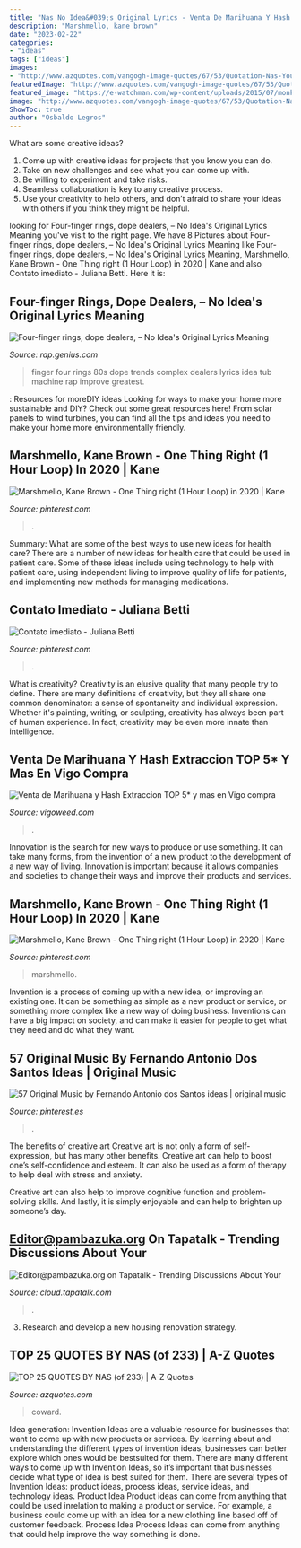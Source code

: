 ```yaml
---
title: "Nas No Idea&#039;s Original Lyrics - Venta De Marihuana Y Hash Extraccion Top 5* Y Mas En Vigo Compra"
description: "Marshmello, kane brown"
date: "2023-02-22"
categories:
- "ideas"
tags: ["ideas"]
images:
- "http://www.azquotes.com/vangogh-image-quotes/67/53/Quotation-Nas-You-have-to-keep-your-vision-clear-cause-only-a-67-53-30.jpg"
featuredImage: "http://www.azquotes.com/vangogh-image-quotes/67/53/Quotation-Nas-You-have-to-keep-your-vision-clear-cause-only-a-67-53-30.jpg"
featured_image: "https://e-watchman.com/wp-content/uploads/2015/07/monkey-tablet.jpg"
image: "http://www.azquotes.com/vangogh-image-quotes/67/53/Quotation-Nas-You-have-to-keep-your-vision-clear-cause-only-a-67-53-30.jpg"
ShowToc: true
author: "Osbaldo Legros"
---
```



What are some creative ideas?
1. Come up with creative ideas for projects that you know you can do.
2. Take on new challenges and see what you can come up with. 
3. Be willing to experiment and take risks. 
4. Seamless collaboration is key to any creative process. 
5. Use your creativity to help others, and don’t afraid to share your ideas with others if you think they might be helpful.

	

		
looking for Four-finger rings, dope dealers, – No Idea&#039;s Original Lyrics Meaning you've visit to the right page. We have 8 Pictures about Four-finger rings, dope dealers, – No Idea&#039;s Original Lyrics Meaning like Four-finger rings, dope dealers, – No Idea&#039;s Original Lyrics Meaning, Marshmello, Kane Brown - One Thing right (1 Hour Loop) in 2020 | Kane and also Contato imediato - Juliana Betti. Here it is:
		
    
## Four-finger Rings, Dope Dealers, – No Idea&#039;s Original Lyrics Meaning

<img loading=lazy src="http://s3.amazonaws.com/rapgenius/tumblr_mczfshqv0N1qfksqro1_500.jpg" onerror="this.onerror=null;this.src='https://tse1.mm.bing.net/th?id=OIP.16m9fNmLfDjUEZoYiMx-iQHaE7&amp;pid=15.1';" alt="Four-finger rings, dope dealers, – No Idea&#039;s Original Lyrics Meaning">

_Source: rap.genius.com_

>finger four rings 80s dope trends complex dealers lyrics idea tub machine rap improve greatest. 

	

: Resources for moreDIY ideas
Looking for ways to make your home more sustainable and DIY? Check out some great resources here! From solar panels to wind turbines, you can find all the tips and ideas you need to make your home more environmentally friendly.

    
## Marshmello, Kane Brown - One Thing Right (1 Hour Loop) In 2020 | Kane

<img loading=lazy src="https://i.pinimg.com/474x/12/5f/8c/125f8c106c580960be5b9880d89acec6.jpg" onerror="this.onerror=null;this.src='https://tse4.mm.bing.net/th?id=OIP.beyABHgsxug1M00_dLkHyAAAAA&amp;pid=15.1';" alt="Marshmello, Kane Brown - One Thing right (1 Hour Loop) in 2020 | Kane">

_Source: pinterest.com_

>. 

	

Summary: What are some of the best ways to use new ideas for health care?
There are a number of new ideas for health care that could be used in patient care. Some of these ideas include using technology to help with patient care, using independent living to improve quality of life for patients, and implementing new methods for managing medications.

    
## Contato Imediato - Juliana Betti

<img loading=lazy src="https://i.pinimg.com/474x/20/e0/f3/20e0f31f36d1dbc1b6365102bbcd9a1f.jpg" onerror="this.onerror=null;this.src='https://tse4.mm.bing.net/th?id=OIP.ZG33fjLGyRMXkXWhc1CWzQAAAA&amp;pid=15.1';" alt="Contato imediato - Juliana Betti">

_Source: pinterest.com_

>. 

	

What is creativity?
Creativity is an elusive quality that many people try to define. There are many definitions of creativity, but they all share one common denominator: a sense of spontaneity and individual expression. Whether it's painting, writing, or sculpting, creativity has always been part of human experience. In fact, creativity may be even more innate than intelligence.

    
## Venta De Marihuana Y Hash Extraccion TOP 5* Y Mas En Vigo Compra

<img loading=lazy src="https://vigoweed.com/wp-content/uploads/2021/08/ayahuasca-ceremonia-1619002146-768x376.jpg" onerror="this.onerror=null;this.src='https://tse2.mm.bing.net/th?id=OIP.vriQ7Y75k251UOp-qoZ_ogHaDo&amp;pid=15.1';" alt="Venta de Marihuana y Hash Extraccion TOP 5* y mas en Vigo compra">

_Source: vigoweed.com_

>. 

	

Innovation is the search for new ways to produce or use something. It can take many forms, from the invention of a new product to the development of a new way of living. Innovation is important because it allows companies and societies to change their ways and improve their products and services.

    
## Marshmello, Kane Brown - One Thing Right (1 Hour Loop) In 2020 | Kane

<img loading=lazy src="https://i.pinimg.com/originals/12/5f/8c/125f8c106c580960be5b9880d89acec6.jpg" onerror="this.onerror=null;this.src='https://tse1.mm.bing.net/th?id=OIP.Zz22cQOS4aYdOMjX4fCo1gHaEK&amp;pid=15.1';" alt="Marshmello, Kane Brown - One Thing right (1 Hour Loop) in 2020 | Kane">

_Source: pinterest.com_

>marshmello. 

	

Invention is a process of coming up with a new idea, or improving an existing one. It can be something as simple as a new product or service, or something more complex like a new way of doing business. Inventions can have a big impact on society, and can make it easier for people to get what they need and do what they want.

    
## 57 Original Music By Fernando Antonio Dos Santos Ideas | Original Music

<img loading=lazy src="https://i.pinimg.com/236x/17/ef/20/17ef200c25159a51d8bd0e5e07681523--santos-october.jpg" onerror="this.onerror=null;this.src='https://tse2.mm.bing.net/th?id=OIP.Z-WdFqA37hWZPyLsWb9gvQAAAA&amp;pid=15.1';" alt="57 Original Music by Fernando Antonio dos Santos ideas | original music">

_Source: pinterest.es_

>. 

	

The benefits of creative art
Creative art is not only a form of self-expression, but has many other benefits.
Creative art can help to boost one’s self-confidence and esteem. It can also be used as a form of therapy to help deal with stress and anxiety.

Creative art can also help to improve cognitive function and problem-solving skills. And lastly, it is simply enjoyable and can help to brighten up someone’s day.

    
## Editor@pambazuka.org On Tapatalk - Trending Discussions About Your

<img loading=lazy src="https://e-watchman.com/wp-content/uploads/2015/07/monkey-tablet.jpg" onerror="this.onerror=null;this.src='https://tse3.mm.bing.net/th?id=OIP.kVE5RayoJlHROk3arIQXcwAAAA&amp;pid=15.1';" alt="Editor@pambazuka.org on Tapatalk - Trending Discussions About Your">

_Source: cloud.tapatalk.com_

>. 

	

3. Research and develop a new housing renovation strategy.

    
## TOP 25 QUOTES BY NAS (of 233) | A-Z Quotes

<img loading=lazy src="http://www.azquotes.com/vangogh-image-quotes/67/53/Quotation-Nas-You-have-to-keep-your-vision-clear-cause-only-a-67-53-30.jpg" onerror="this.onerror=null;this.src='https://tse4.mm.bing.net/th?id=OIP.Ya8gL1SehxhKWO3YdmnF1QHaEg&amp;pid=15.1';" alt="TOP 25 QUOTES BY NAS (of 233) | A-Z Quotes">

_Source: azquotes.com_

>coward. 

	

Idea generation:
Invention Ideas are a valuable resource for businesses that want to come up with new products or services. By learning about and understanding the different types of invention ideas, businesses can better explore which ones would be bestsuited for them. There are many different ways to come up with Invention Ideas, so it’s important that businesses decide what type of idea is best suited for them.
There are several types of Invention Ideas: product ideas, process ideas, service ideas, and technology ideas. Product Idea 
Product ideas can come from anything that could be used inrelation to making a product or service. For example, a business could come up with an idea for a new clothing line based off of customer feedback. Process Idea 
Process Ideas can come from anything that could help improve the way something is done.

